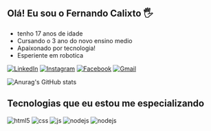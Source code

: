 ## Olá! Eu sou o Fernando Calixto 🖐️
- tenho 17 anos de idade
- Cursando o 3 ano do novo ensino medio
- Apaixonado por tecnologia!
- Esperiente em robotica
  
[![LinkedIn](https://img.shields.io/badge/linkedin-%230077B5.svg?style=for-the-badge&logo=linkedin&logoColor=white)](https://www.linkedin.com/in/fernando-calixto-692109246/)
[![Instagram](https://img.shields.io/badge/Instagram-E4405F?style=for-the-badge&logo=instagram&logoColor=white)](https://www.instagram.com/programacao_12/?next=%2F)
[![Facebook](https://img.shields.io/badge/Facebook-%231877F2.svg?style=for-the-badge&logo=Facebook&logoColor=white)](https://www.facebook.com/fernando.calixto.3557/)
[![Gmail](https://img.shields.io/badge/Gmail-D14836?style=for-the-badge&logo=gmail&logoColor=white)](https://mail.google.com/mail/u/0/#inbox?compose=DmwnWrRtsNNcTRgkCJBXfxcNZZzbtsGShCcFXFqxwBjKVMDmRcfljDgPZqqzbssMmWjBGNRvsqpG)

![Anurag's GitHub stats](https://github-readme-stats.vercel.app/api?username=fernandocalixto30&show_icons=true&theme=radical)

## Tecnologias que eu estou me especializando

<div style="display: inline_block">
  <img align="center" alt="html5" src="https://img.shields.io/badge/HTML5-E34F26?style=for-the-badge&logo=html5&logoColor=white" />
  <img align="center" alt="css" src="https://img.shields.io/badge/CSS3-1572B6?style=for-the-badge&logo=css3&logoColor=white" />
  <img align="center" alt="js" src="https://img.shields.io/badge/JavaScript-F7DF1E?style=for-the-badge&logo=javascript&logoColor=black" />
  <img align="center" alt="nodejs" src="https://img.shields.io/badge/Node.js-43853D?style=for-the-badge&logo=node.js&logoColor=white" />
    <img align="center" alt="nodejs" src="https://img.shields.io/badge/React-20232A?style=for-the-badge&logo=react&logoColor=61DAFB" />
</div><br/>




